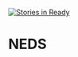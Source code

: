 [![Stories in Ready](https://badge.waffle.io/jbencook/neds.png?label=ready&title=Ready)](https://waffle.io/jbencook/neds)
# NEDS